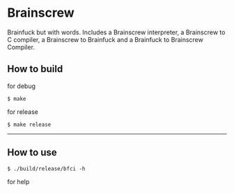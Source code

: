 # Brainscrew
Brainfuck but with words. Includes a Brainscrew interpreter, a Brainscrew to C compiler, a Brainscrew to Brainfuck and a Brainfuck to Brainscrew Compiler.

## How to build
for debug
```
$ make
```
for release
```
$ make release
```

---

## How to use
```
$ ./build/release/bfci -h
```
for help

